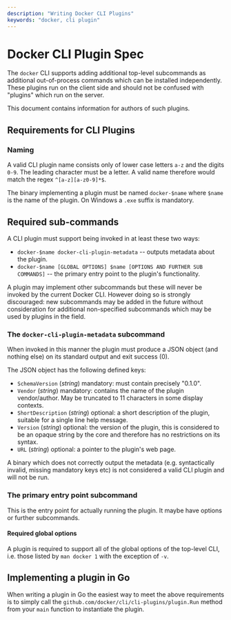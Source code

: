```yaml
---
description: "Writing Docker CLI Plugins"
keywords: "docker, cli plugin"
---
```


<!-- This file is maintained within the docker/cli GitHub
     repository at https://github.com/docker/cli/. Make all
     pull requests against that repo. If you see this file in
     another repository, consider it read-only there, as it will
     periodically be overwritten by the definitive file. Pull
     requests which include edits to this file in other repositories
     will be rejected.
-->

# Docker CLI Plugin Spec

The `docker` CLI supports adding additional top-level subcommands as
additional out-of-process commands which can be installed
independently. These plugins run on the client side and should not be
confused with "plugins" which run on the server.

This document contains information for authors of such plugins.

## Requirements for CLI Plugins

### Naming

A valid CLI plugin name consists only of lower case letters `a-z`
and the digits `0-9`. The leading character must be a letter. A valid
name therefore would match the regex `^[a-z][a-z0-9]*$`.

The binary implementing a plugin must be named `docker-$name` where
`$name` is the name of the plugin. On Windows a `.exe` suffix is
mandatory.

## Required sub-commands

A CLI plugin must support being invoked in at least these two ways:

* `docker-$name docker-cli-plugin-metadata` -- outputs metadata about
  the plugin.
* `docker-$name [GLOBAL OPTIONS] $name [OPTIONS AND FURTHER SUB
  COMMANDS]` -- the primary entry point to the plugin's functionality.

A plugin may implement other subcommands but these will never be
invoked by the current Docker CLI. However doing so is strongly
discouraged: new subcommands may be added in the future without
consideration for additional non-specified subcommands which may be
used by plugins in the field.

### The `docker-cli-plugin-metadata` subcommand

When invoked in this manner the plugin must produce a JSON object
(and nothing else) on its standard output and exit success (0).

The JSON object has the following defined keys:
* `SchemaVersion` (_string_) mandatory: must contain precisely "0.1.0".
* `Vendor` (_string_) mandatory: contains the name of the plugin vendor/author. May be truncated to 11 characters in some display contexts.
* `ShortDescription` (_string_) optional: a short description of the plugin, suitable for a single line help message.
* `Version` (_string_) optional: the version of the plugin, this is considered to be an opaque string by the core and therefore has no restrictions on its syntax.
* `URL` (_string_) optional: a pointer to the plugin's web page.

A binary which does not correctly output the metadata
(e.g. syntactically invalid, missing mandatory keys etc) is not
considered a valid CLI plugin and will not be run.

### The primary entry point subcommand

This is the entry point for actually running the plugin. It maybe have
options or further subcommands.

#### Required global options

A plugin is required to support all of the global options of the
top-level CLI, i.e. those listed by `man docker 1` with the exception
of `-v`.

## Implementing a plugin in Go

When writing a plugin in Go the easiest way to meet the above
requirements is to simply call the
`github.com/docker/cli/cli-plugins/plugin.Run` method from your `main`
function to instantiate the plugin.
